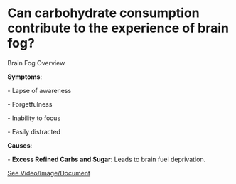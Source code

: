 # Can carbohydrate consumption contribute to the experience of brain fog?

Brain Fog Overview

**Symptoms**:

\- Lapse of awareness

\- Forgetfulness

\- Inability to focus

\- Easily distracted

**Causes**:

\- **Excess Refined Carbs and Sugar**: Leads to brain fuel deprivation.

 [See Video/Image/Document](https://hls-player.drberg.com/asset?path=migrated-assets/how-to-get-rid-of-brain-fog-best-nutrition-tip-by-drberg)